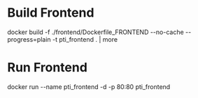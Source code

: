 # Build Frontend
docker build -f ./frontend/Dockerfile_FRONTEND --no-cache --progress=plain -t pti_frontend . | more

# Run Frontend
docker run --name pti_frontend -d -p 80:80 pti_frontend